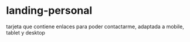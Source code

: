 # landing-personal
tarjeta que contiene enlaces para poder contactarme, adaptada a mobile, tablet y desktop